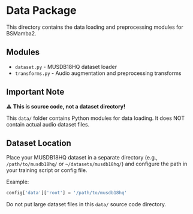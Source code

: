 # Data Package

This directory contains the data loading and preprocessing modules for BSMamba2.

## Modules

- `dataset.py` - MUSDB18HQ dataset loader
- `transforms.py` - Audio augmentation and preprocessing transforms

## Important Note

⚠️ **This is source code, not a dataset directory!**

This `data/` folder contains Python modules for data loading. 
It does NOT contain actual audio dataset files.

## Dataset Location

Place your MUSDB18HQ dataset in a separate directory (e.g., `/path/to/musdb18hq/` or `~/datasets/musdb18hq/`) and configure the path in your training script or config file.

Example:
```python
config['data']['root'] = '/path/to/musdb18hq'
```

Do not put large dataset files in this `data/` source code directory.
